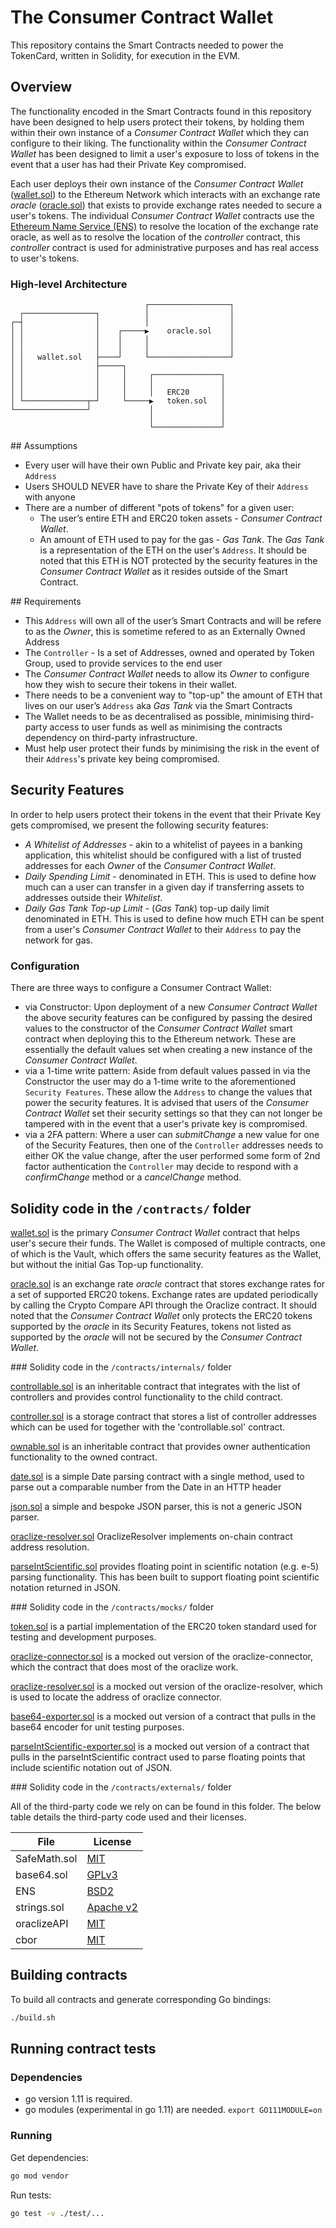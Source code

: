 # The Consumer Contract Wallet 

This repository contains the Smart Contracts needed to power the TokenCard, written in Solidity, for execution in the EVM.

## Overview

The functionality encoded in the Smart Contracts found in this repository have been designed to help users protect their tokens, by holding them within their own instance of a *Consumer Contract Wallet* which they can configure to their liking. The functionality within the *Consumer Contract Wallet* has been designed to limit a user's exposure to loss of tokens in the event that a user has had their Private Key compromised.

Each user deploys their own instance of the *Consumer Contract Wallet* ([wallet.sol](/contracts/wallet.sol)) to the Ethereum Network which interacts with an exchange rate *oracle* ([oracle.sol](/contracts/oracle.sol)) that exists to provide exchange rates needed to secure a user's tokens. The individual *Consumer Contract Wallet* contracts use the [Ethereum Name Service (ENS)](https://ens.domains/) to resolve the location of the exchange rate oracle, as well as to resolve the location of the *controller* contract, this *controller* contract is used for administrative purposes and has real access to user's tokens.

### High-level Architecture

```
                              ┌──────────────────┐ 
  ┌────────────────┐          │                  │ 
┌─┤                │          │                  │ 
│ │                │    ┌─────▶    oracle.sol    │ 
│ │                │    │     │                  │ 
│ │                │    │     │                  │ 
│ │   wallet.sol   ├────┘     └──────────────────┘ 
│ │                ├─────┐                         
│ │                │     │     ┌───────────────┐   
│ │                │     │     │               │   
│ │                │     │     │   ERC20       │   
│ └──────────────┬─┘     └─────▶   token.sol   │   
└────────────────┘             │               │   
                               │               │   
                               └───────────────┘   
```

## Assumptions

- Every user will have their own Public and Private key pair, aka their `Address`
- Users SHOULD NEVER have to share the Private Key of their `Address` with anyone
- There are a number of different "pots of tokens" for a given user:
     - The user’s entire ETH and ERC20 token assets - *Consumer Contract Wallet*.
     - An amount of ETH used to pay for the gas - *Gas Tank*. The *Gas Tank* is a representation of the ETH on the user's `Address`. It should be noted that this ETH is NOT protected by the security features in the *Consumer Contract Wallet* as it resides outside of the Smart Contract.

## Requirements

- This `Address` will own all of the user’s Smart Contracts and will be refere to as the *Owner*, this is sometime refered to as an Externally Owned Address
- The `Controller` - Is a set of Addresses, owned and operated by Token Group, used to provide services to the end user
- The *Consumer Contract Wallet* needs to allow its *Owner* to configure how they wish to secure their tokens in their wallet.
- There needs to be a convenient way to "top-up" the amount of ETH that lives on our user’s `Address` aka *Gas Tank* via the Smart Contracts
- The Wallet needs to be as decentralised as possible, minimising third-party access to user funds as well as minimising the contracts dependency on third-party infrastructure. 
- Must help user protect their funds by minimising the risk in the event of their `Address`'s private key being compromised.

## Security Features

In order to help users protect their tokens in the event that their Private Key gets compromised, we present the following security features: 

- *A Whitelist of Addresses* - akin to a whitelist of payees in a banking application, this whitelist should be configured with a list of trusted addresses for each *Owner* of the *Consumer Contract Wallet*.
- *Daily Spending Limit* - denominated in ETH. This is used to define how much can a user can transfer in a given day if transferring assets to addresses outside their *Whitelist*.
- *Daily Gas Tank Top-up Limit* - (*Gas Tank*) top-up daily limit denominated in ETH. This is used to define how much ETH can be spent from a user's *Consumer Contract Wallet* to their `Address` to pay the network for gas.

### Configuration

There are three ways to configure a Consumer Contract Wallet: 

- via Constructor: Upon deployment of a new *Consumer Contract Wallet* the above security features can be configured by passing the desired values to the constructor of the *Consumer Contract Wallet* smart contract when deploying this to the Ethereum network. These are essentially the default values set when creating a new instance of the *Consumer Contract Wallet*. 
- via a 1-time write pattern: Aside from default values passed in via the Constructor the user may do a 1-time write to the aforementioned `Security Features`. These allow the `Address` to change the values that power the security features. It is advised that users of the *Consumer Contract Wallet* set their security settings so that they can not longer be tampered with in the event that a user's private key is compromised. 
- via a 2FA pattern: Where a user can *submitChange* a new value for one of the Security Features, then one of the `Controller` addresses needs to either OK the value change, after the user performed some form of 2nd factor authentication the `Controller` may decide to respond with a *confirmChange* method or a *cancelChange* method.


## Solidity code in the `/contracts/` folder

[wallet.sol](/contracts/wallet.sol) is the primary *Consumer Contract Wallet* contract that helps user's secure their funds. The Wallet is composed of multiple contracts, one of which is the Vault, which offers the same security features as the Wallet, but without the initial Gas Top-up functionality. 

[oracle.sol](/contracts/oracle.sol) is an exchange rate *oracle* contract that stores exchange rates for a set of supported ERC20 tokens. Exchange rates are updated periodically by calling the Crypto Compare API through the Oraclize contract. It should noted that the *Consumer Contract Wallet* only protects the ERC20 tokens supported by the *oracle* in its Security Features, tokens not listed as supported by the *oracle* will not be secured by the *Consumer Contract Wallet*. 

### Solidity code in the `/contracts/internals/` folder

[controllable.sol](/contracts/internals/controllable.sol) is an inheritable contract that integrates with the list of controllers and provides control functionality to the child contract.

[controller.sol](/contracts/internals/controller.sol) is a storage contract that stores a list of controller addresses which can be used for together with the 'controllable.sol' contract.

[ownable.sol](/contracts/internals/ownable.sol) is an inheritable contract that provides owner authentication functionality to the owned contract. 

[date.sol](/contracts/internals/date.sol) is a simple Date parsing contract with a single method, used to parse out a comparable number from the Date in an HTTP header

[json.sol](/contracts/internals/json.sol) a simple and bespoke JSON parser, this is not a generic JSON parser. 

[oraclize-resolver.sol](/contracts/internals/oraclize-resolver.sol) OraclizeResolver implements on-chain contract address resolution.

[parseIntScientific.sol](/contracts/internals/parseIntScientific.sol) provides floating point in scientific notation (e.g. e-5) parsing functionality. This has been built to support floating point scientific notation returned in JSON. 

### Solidity code in the `/contracts/mocks/` folder

[token.sol](/contracts/mocks/token.sol) is a partial implementation of the ERC20 token standard used for testing and development purposes.

[oraclize-connector.sol](/contracts/mocks/oraclize-connector.sol) is a mocked out version of the oraclize-connector, which the contract that does most of the oraclize work.

[oraclize-resolver.sol](/contracts/mocks/oraclize-resolver.sol]) is a mocked out version of the oraclize-resolver, which is used to locate the address of oraclize connector.

[base64-exporter.sol](/contracts/mocks/base64-exporter.sol]) is a mocked out version of a contract that pulls in the base64 encoder for unit testing purposes.

[parseIntScientific-exporter.sol](/contracts/mocks/parseIntScientific-exporter.sol]) is a mocked out version of a contract that pulls in the parseIntScientific contract used to parse floating points that include scientific notation out of JSON. 


### Solidity code in the `/contracts/externals/` folder

All of the third-party code we rely on can be found in this folder. The below table details the third-party code used and their licenses.

| File          | License       | 
| ------------- | ------------- |
| SafeMath.sol  | [MIT](https://github.com/OpenZeppelin/openzeppelin-solidity/blob/master/LICENSE) |
| base64.sol    | [GPLv3](https://github.com/vcealicu/melonport-price-feed/blob/master/LICENSE) |
| ENS           | [BSD2](https://github.com/ensdomains/ens/blob/master/LICENSE) |
| strings.sol   | [Apache v2](https://github.com/Arachnid/solidity-stringutils/blob/master/LICENSE) |
| oraclizeAPI   | [MIT](https://github.com/oraclize/ethereum-api/blob/master/LICENSE) |
| cbor          | [MIT](https://github.com/smartcontractkit/solidity-cborutils/blob/master/LICENSE) |


## Building contracts

To build all contracts and generate corresponding Go bindings:

```sh
./build.sh
```

## Running contract tests

### Dependencies

- go version 1.11 is required. 
- go modules (experimental in go 1.11) are needed. `export GO111MODULE=on`

### Running 

Get dependencies:

```sh
go mod vendor
```

Run tests:

```sh
go test -v ./test/...
```

